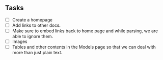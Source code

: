 ## Tasks

- [ ] Create a homepage
- [ ] Add links to other docs.
- [ ] Make sure to embed links back to home page and while parsing, we are able to ignore them.
- [ ] Images
- [ ] Tables and other contents in the Models page so that we can deal with more than just plain text.